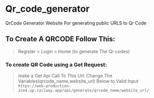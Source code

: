 # Qr_code_generator
QrCode Generator Website For generating public URLS to Qr Code

## To Create A QRCODE Follow This:
> Register > Login > Home (to generate The Qr codes)

### To create QR Code using a Get Request:
> make a Get Api Call To This Url:
> Change The Variables(qrcode_name,website_url) Below to Valid Input
> ```https://web-production-2ce4.up.railway.app/api/generate/qrcode_name/website_url/```
